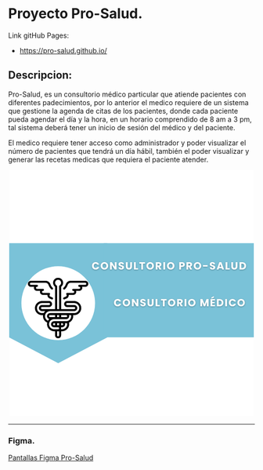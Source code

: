 # Proyecto Pro-Salud.
Link gitHub Pages:
- https://pro-salud.github.io/
## Descripcion:
<p>Pro-Salud, es un consultorio médico particular que atiende pacientes con diferentes padecimientos, por lo anterior el medico requiere de un sistema que gestione la agenda de citas de los pacientes, donde cada paciente pueda agendar el día y la hora, en un horario comprendido de 8 am a 3 pm, tal sistema deberá tener un inicio de sesión del médico y del paciente. 

El medico requiere tener acceso como administrador y poder visualizar el número de pacientes que tendrá un día hábil, también el poder visualizar y generar las recetas medicas que requiera el paciente atender.</p>
<p align = center ><img src="https://raw.githubusercontent.com/Medica-Pro-Salud/Pro-Salud/main/img/Prospecto.png" width="500"></p>

---

### Figma.
[Pantallas Figma Pro-Salud](https://www.figma.com/file/JPJ0pO6nd28ffI47OwA7bN/ProSalud?node-id=0%3A1)
